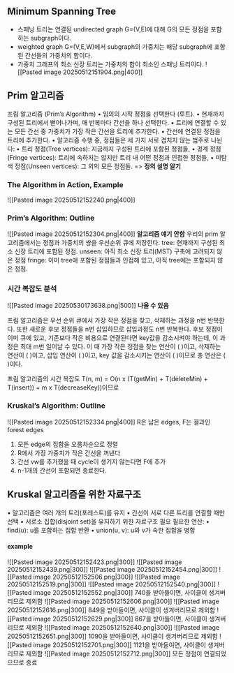 ## Minimum Spanning Tree
- 스패닝 트리는 연결된 undirected graph G=(V,E)에 대해 G의 모든 정점을 포함하는 subgraph이다.
- weighted graph G=(V,E,W)에서 subgraph의 가중치는 해당 subgraph에 포함된 간선들의 가중치의 합이다.
- 가중치 그래프의 최소 신장 트리는 가중치의 합이 최소인 스패닝 트리이다.
![[Pasted image 20250512151904.png|400]]
## Prim 알고리즘
프림 알고리즘 (Prim’s Algorithm)
•	임의의 시작 정점을 선택한다 (루트).
•	현재까지 구성된 트리에서 뻗어나가며, 매 반복마다 간선을 하나 선택한다.
	•	트리에 연결할 수 있는 모든 간선 중 가중치가 가장 작은 간선을 트리에 추가한다.
	•	간선에 연결된 정점을 트리에 추가한다.
•	알고리즘 수행 중, 정점들은 세 가지 서로 겹치지 않는 범주로 나뉜다:
	•	트리 정점(Tree vertices): 지금까지 구성된 트리에 포함된 정점들,
	•	경계 정점(Fringe vertices): 트리에 속하지는 않지만 트리 내 어떤 정점과 인접한 정점들,
	•	미탐색 정점(Unseen vertices): 그 외의 모든 정점들. => **정의 설명 알기**
### The Algorithm in Action, Example
![[Pasted image 20250512152240.png|400]]
### Prim’s Algorithm: Outline
![[Pasted image 20250512152304.png|400]]
**알고리즘 얘기 안함**
우리의 prim 알고리즘에서는 정점과 가중치의 쌍을 우선순위 큐에 저장한다. 
tree: 현재까지 구성된 최소 신장 트리에 포함된 정점.
unseen: 아직 최소 신장 트리(MST) 구축에 고려되지 않은 정점
fringe: 이미 tree에 포함된 정점들과 인접해 있고, 아직 tree에는 포함되지 않은 정점.
### 시간 복잡도 분석
![[Pasted image 20250530173638.png|500]]
**나올 수 있음**

프림 알고리즘은 우선 순위 큐에서 가장 작은 정점을 찾고, 삭제하는 과정을 n번 반복한다.
또한 새로운 후보 정점들을 n번 삽입하므로 삽입과정도 n번 반복한다.
후보 정점이 이미 큐에 있고, 기존보다 작은 비용으로 연결된다면 key값을 감소시켜야 하는데, 이 과정은 최대 m번 일어날 수 있다.
이 때 가장 작은 정점을 찾는 연산이 (  )이고, 삭제하는 연산이 (  )이고, 삽입 연산이 (  )이고, key 값을 감소시키는 연산이 (  )이므로 총 연산은 (  )이다.

프림 알고리즘의 시간 복잡도 T(n, m) = O(n x (T(getMin) + T(deleteMin) + T(insert)) + m x T(decreaseKey))이므로
### Kruskal’s Algorithm: Outline
![[Pasted image 20250512152334.png|400]]
R은 남은 edges, F는 결과인 forest edges
1. 모든 edge의 집합을 오름차순으로 정렬
2. R에서 가장 가중치가 작은 간선을 꺼낸다
3. 간선 vw를 추가했을 때 cycle이 생기지 않는다면 F에 추가
4. n-1개의 간선이 포함되면 종료한다.
## Kruskal 알고리즘을 위한 자료구조
•	알고리즘은 여러 개의 트리(포레스트)를 유지
•	간선이 서로 다른 트리를 연결할 때만 선택
•	서로소 집합(disjoint set)을 유지하기 위한 자료구조 필요
필요한 연산:
	•	find(u): u를 포함하는 집합 반환
	•	union(u, v): u와 v가 속한 집합을 병합

#### example
![[Pasted image 20250512152423.png|300]]
![[Pasted image 20250512152439.png|300]]
![[Pasted image 20250512152454.png|300]]
![[Pasted image 20250512152506.png|300]]
![[Pasted image 20250512152519.png|300]]
![[Pasted image 20250512152540.png|300]]
![[Pasted image 20250512152552.png|300]]
740을 받아들이면, 사이클이 생겨버리므로 제외함
![[Pasted image 20250512152606.png|300]]
![[Pasted image 20250512152616.png|300]]
849을 받아들이면, 사이클이 생겨버리므로 제외함
![[Pasted image 20250512152629.png|300]]
867을 받아들이면, 사이클이 생겨버리므로 제외함
![[Pasted image 20250512152640.png|300]]
![[Pasted image 20250512152651.png|300]]
1090을 받아들이면, 사이클이 생겨버리므로 제외함
![[Pasted image 20250512152701.png|300]]
1121을 받아들이면, 사이클이 생겨버리므로 제외함
![[Pasted image 20250512152712.png|300]]
모든 정점이 연결되었으므로 종료
